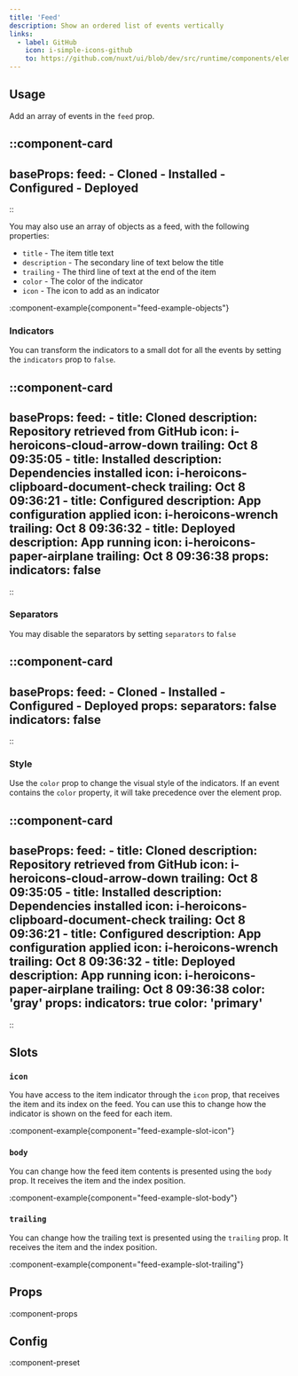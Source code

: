 ```yaml
---
title: 'Feed'
description: Show an ordered list of events vertically
links:
  - label: GitHub
    icon: i-simple-icons-github
    to: https://github.com/nuxt/ui/blob/dev/src/runtime/components/elements/Feed.vue
---
```


## Usage

Add an array of events in the `feed` prop.

::component-card
---
baseProps:
  feed:
    - Cloned
    - Installed
    - Configured
    - Deployed
---
::

You may also use an array of objects as a feed, with the following properties:

- `title` - The item title text
- `description` - The secondary line of text below the title
- `trailing` - The third line of text at the end of the item
- `color` - The color of the indicator
- `icon` - The icon to add as an indicator

:component-example{component="feed-example-objects"}

### Indicators

You can transform the indicators to a small dot for all the events by setting the `indicators` prop to `false`.

::component-card
---
baseProps:
  feed:
    - title: Cloned
      description: Repository retrieved from GitHub
      icon: i-heroicons-cloud-arrow-down
      trailing: Oct 8 09:35:05
    - title: Installed
      description: Dependencies installed
      icon: i-heroicons-clipboard-document-check
      trailing: Oct 8 09:36:21
    - title: Configured
      description: App configuration applied
      icon: i-heroicons-wrench
      trailing: Oct 8 09:36:32
    - title: Deployed
      description: App running
      icon: i-heroicons-paper-airplane
      trailing: Oct 8 09:36:38
props:
  indicators: false
---
::

### Separators

You may disable the separators by setting `separators` to `false` 

::component-card
---
baseProps:
  feed:
    - Cloned
    - Installed
    - Configured
    - Deployed
props:
  separators: false
  indicators: false
---
::

### Style

Use the `color` prop to change the visual style of the indicators. If an event contains the `color` property, it will take precedence over the element prop.

::component-card
---
baseProps:
  feed:
    - title: Cloned
      description: Repository retrieved from GitHub
      icon: i-heroicons-cloud-arrow-down
      trailing: Oct 8 09:35:05
    - title: Installed
      description: Dependencies installed
      icon: i-heroicons-clipboard-document-check
      trailing: Oct 8 09:36:21
    - title: Configured
      description: App configuration applied
      icon: i-heroicons-wrench
      trailing: Oct 8 09:36:32
    - title: Deployed
      description: App running
      icon: i-heroicons-paper-airplane
      trailing: Oct 8 09:36:38
      color: 'gray'
props:
  indicators: true
  color: 'primary'
---
::

## Slots

### `icon`

You have access to the item indicator through the `icon` prop, that receives the item and its index on the feed. You can use this to change how the indicator is shown on the feed for each item.

:component-example{component="feed-example-slot-icon"}

### `body`

You can change how the feed item contents is presented using the `body` prop. It receives the item and the index position.

:component-example{component="feed-example-slot-body"}

### `trailing`

You can change how the trailing text is presented using the `trailing` prop. It receives the item and the index position.

:component-example{component="feed-example-slot-trailing"}

## Props

:component-props

## Config

:component-preset
